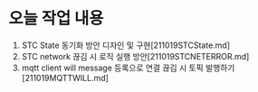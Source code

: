 # 오늘 작업 내용
1. STC State 동기화 방안 디자인 및 구현[211019STCState.md]
2. STC network 끊김 시 로직 실행 방안[211019STCNETERROR.md]
3. mqtt client will message 등록으로 연결 끊김 시 토픽 발행하기[211019MQTTWILL.md]